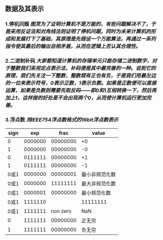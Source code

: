 ## 数据及其表示
### 1.停机问题 *图灵为了证明计算机不是万能的，有些问题解决不了，于是采用反证法和对角线法则证明了停机问题，同时为未来计算机的形成和发展打下了基础，其原理是先假设一个万能算法，再通过一系列指令使其最后的输出自相矛盾，从而在逻辑上否认其合理性。*
### 2.二进制补码 *大家都知道计算机的存储单元只能存储二进制数字，对于整数我们采用定点表示法，补码便是其中最完善的一种。说到它的原理，我们先关注一下整数，整数既有正也有负，于是我们用最左边的一位来表示符号，0表示正数，1表示负数。如果是正数便可以直接运算，如果是负数则需要先取反码——即0和1互相转换一下，然后再加上1，这样做的好处是不会出现两个0，从而使计算机运行更加完善。*
### 3.**浮点数** *用IEEE754浮点数格式的16bit浮点数表示*

 |sign|        exp |       frac |              value|
 |--|--|--|--|
 |0  |      0000000    |00000000     |          +0|
   | 1 |       0000000 |   00000000  |             -0|
  | 0       | 0111111    |00000000  |             +1|
  |  1       | 0111111    |00000000   |            -1|
  | 0或1     | 0000000   | 00000001    |     最小非规范化数|
  | 0或1    |  0000000    |11111111     |    最大非规范化数|
  | 0或1   |   0000001   | 00000000      |     最小规范化数|
  | 0或1     | 1111110  |  |11111111       |    最大规范化数|
   |0或1    |  1111111   | non zero        |       NaN|
  | 0     |   1111111   | 00000000         |     正无穷|
  |1       | 1111111    |00000000          |    负无穷|
